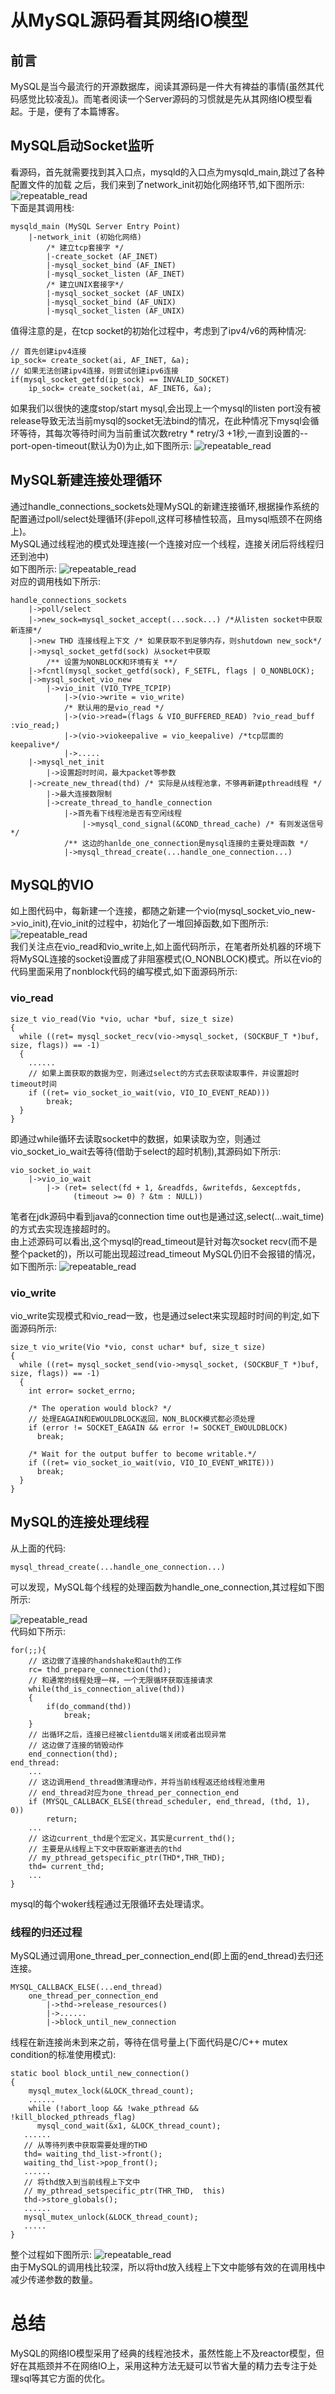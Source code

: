 # 从MySQL源码看其网络IO模型
## 前言
MySQL是当今最流行的开源数据库，阅读其源码是一件大有裨益的事情(虽然其代码感觉比较凌乱)。而笔者阅读一个Server源码的习惯就是先从其网络IO模型看起。于是，便有了本篇博客。
## MySQL启动Socket监听
看源码，首先就需要找到其入口点，mysqld的入口点为mysqld\_main,跳过了各种配置文件的加载
之后，我们来到了network\_init初始化网络环节,如下图所示:    
![repeatable_read](/Users/alchemystar/image/mysql_net_io/socket_create.png)   
下面是其调用栈:

```
mysqld_main (MySQL Server Entry Point)
	|-network_init (初始化网络)
		/* 建立tcp套接字 */
		|-create_socket (AF_INET)
		|-mysql_socket_bind (AF_INET)
		|-mysql_socket_listen (AF_INET)
		/* 建立UNIX套接字*/
		|-mysql_socket_socket (AF_UNIX)
		|-mysql_socket_bind (AF_UNIX)
		|-mysql_socket_listen (AF_UNIX)
```
值得注意的是，在tcp socket的初始化过程中，考虑到了ipv4/v6的两种情况:

```
// 首先创建ipv4连接
ip_sock= create_socket(ai, AF_INET, &a);
// 如果无法创建ipv4连接，则尝试创建ipv6连接
if(mysql_socket_getfd(ip_sock) == INVALID_SOCKET)
 	ip_sock= create_socket(ai, AF_INET6, &a);
```
如果我们以很快的速度stop/start mysql,会出现上一个mysql的listen port没有被release导致无法当前mysql的socket无法bind的情况，在此种情况下mysql会循环等待，其每次等待时间为当前重试次数retry * retry/3 +1秒,一直到设置的--port-open-timeout(默认为0)为止,如下图所示:
![repeatable_read](/Users/alchemystar/image/mysql_net_io/bind_retry_out.png)  

## MySQL新建连接处理循环
通过handle\_connections\_sockets处理MySQL的新建连接循环,根据操作系统的配置通过poll/select处理循环(非epoll,这样可移植性较高，且mysql瓶颈不在网络上)。   
MySQL通过线程池的模式处理连接(一个连接对应一个线程，连接关闭后将线程归还到池中)   
如下图所示:
![repeatable_read](/Users/alchemystar/image/mysql_net_io/mysql_handle_accept.png)  
对应的调用栈如下所示: 

```
handle_connections_sockets
	|->poll/select
	|->new_sock=mysql_socket_accept(...sock...) /*从listen socket中获取新连接*/
	|->new THD 连接线程上下文 /* 如果获取不到足够内存，则shutdown new_sock*/
	|->mysql_socket_getfd(sock) 从socket中获取
		/** 设置为NONBLOCK和环境有关 **/
	|->fcntl(mysql_socket_getfd(sock), F_SETFL, flags | O_NONBLOCK);
	|->mysql_socket_vio_new
		|->vio_init (VIO_TYPE_TCPIP)
			|->(vio->write = vio_write)
			/* 默认用的是vio_read */
			|->(vio->read=(flags & VIO_BUFFERED_READ) ?vio_read_buff :vio_read;)
			|->(vio->viokeepalive = vio_keepalive) /*tcp层面的keepalive*/
			|->.....
	|->mysql_net_init
		|->设置超时时间，最大packet等参数
	|->create_new_thread(thd) /* 实际是从线程池拿，不够再新建pthread线程 */
		|->最大连接数限制
		|->create_thread_to_handle_connection
			|->首先看下线程池是否有空闲线程
				|->mysql_cond_signal(&COND_thread_cache) /* 有则发送信号 */
			/** 这边的hanlde_one_connection是mysql连接的主要处理函数 */
			|->mysql_thread_create(...handle_one_connection...)			
```
## MySQL的VIO
如上图代码中，每新建一个连接，都随之新建一个vio(mysql\_socket\_vio\_new->vio\_init),在vio\_init的过程中，初始化了一堆回掉函数,如下图所示:
![repeatable_read](/Users/alchemystar/image/mysql_net_io/vio_init.png)  
我们关注点在vio\_read和vio\_write上,如上面代码所示，在笔者所处机器的环境下将MySQL连接的socket设置成了非阻塞模式(O\_NONBLOCK)模式。所以在vio的代码里面采用了nonblock代码的编写模式,如下面源码所示:     
### vio_read
```
size_t vio_read(Vio *vio, uchar *buf, size_t size)
{
  while ((ret= mysql_socket_recv(vio->mysql_socket, (SOCKBUF_T *)buf, size, flags)) == -1)
  {
    ......
    // 如果上面获取的数据为空，则通过select的方式去获取读取事件，并设置超时timeout时间
    if ((ret= vio_socket_io_wait(vio, VIO_IO_EVENT_READ)))
        break;
  }
}
```
即通过while循环去读取socket中的数据，如果读取为空，则通过vio\_socket\_io\_wait去等待(借助于select的超时机制),其源码如下所示:

```
vio_socket_io_wait
	|->vio_io_wait
		|-> (ret= select(fd + 1, &readfds, &writefds, &exceptfds, 
              (timeout >= 0) ? &tm : NULL))

```
笔者在jdk源码中看到java的connection time out也是通过这,select(...wait_time)的方式去实现连接超时的。    
由上述源码可以看出,这个mysql的read\_timeout是针对每次socket recv(而不是整个packet的)，所以可能出现超过read\_timeout MySQL仍旧不会报错的情况，如下图所示:
![repeatable_read](/Users/alchemystar/image/mysql_net_io/more_read_timeout.png)
### vio_write
vio\_write实现模式和vio\_read一致，也是通过select来实现超时时间的判定,如下面源码所示:

```
size_t vio_write(Vio *vio, const uchar* buf, size_t size)
{
  while ((ret= mysql_socket_send(vio->mysql_socket, (SOCKBUF_T *)buf, size, flags)) == -1)
  {
    int error= socket_errno;

    /* The operation would block? */
    // 处理EAGAIN和EWOULDBLOCK返回，NON_BLOCK模式都必须处理
    if (error != SOCKET_EAGAIN && error != SOCKET_EWOULDBLOCK)
      break;

    /* Wait for the output buffer to become writable.*/
    if ((ret= vio_socket_io_wait(vio, VIO_IO_EVENT_WRITE)))
      break;
  }
}

```
## MySQL的连接处理线程
从上面的代码:

```
mysql_thread_create(...handle_one_connection...)
```
可以发现，MySQL每个线程的处理函数为handle\_one\_connection,其过程如下图所示:

![repeatable_read](/Users/alchemystar/image/mysql_net_io/conn_handle_loop.png)  
代码如下所示:     

```
for(;;){
	// 这边做了连接的handshake和auth的工作
	rc= thd_prepare_connection(thd);
	// 和通常的线程处理一样，一个无限循环获取连接请求
	while(thd_is_connection_alive(thd))
	{
		if(do_command(thd))
			break;
	}
	// 出循环之后，连接已经被clientdu端关闭或者出现异常
	// 这边做了连接的销毁动作
	end_connection(thd);
end_thread:
	...
	// 这边调用end_thread做清理动作，并将当前线程返还给线程池重用
	// end_thread对应为one_thread_per_connection_end
	if (MYSQL_CALLBACK_ELSE(thread_scheduler, end_thread, (thd, 1), 0))
		return;	
	...
	// 这边current_thd是个宏定义，其实是current_thd();
	// 主要是从线程上下文中获取新塞进去的thd
	// my_pthread_getspecific_ptr(THD*,THR_THD);
	thd= current_thd;
	...
}
```
mysql的每个woker线程通过无限循环去处理请求。
### 线程的归还过程
MySQL通过调用one\_thread\_per\_connection\_end(即上面的end\_thread)去归还连接。

```
MYSQL_CALLBACK_ELSE(...end_thread)
	one_thread_per_connection_end
		|->thd->release_resources()
		|->......
		|->block_until_new_connection
```
线程在新连接尚未到来之前，等待在信号量上(下面代码是C/C++ mutex condition的标准使用模式):   

```
static bool block_until_new_connection()
{	
	mysql_mutex_lock(&LOCK_thread_count);
	......
    while (!abort_loop && !wake_pthread && !kill_blocked_pthreads_flag)
      mysql_cond_wait(&x1, &LOCK_thread_count);
   ......
   // 从等待列表中获取需要处理的THD
   thd= waiting_thd_list->front();
   waiting_thd_list->pop_front();
   ......
   // 将thd放入到当前线程上下文中
   // my_pthread_setspecific_ptr(THR_THD,  this)    
   thd->store_globals();
   ......
   mysql_mutex_unlock(&LOCK_thread_count);
   .....
}
```
整个过程如下图所示:
![repeatable_read](/Users/alchemystar/image/mysql_net_io/thread_pool.png
)  
由于MySQL的调用栈比较深，所以将thd放入线程上下文中能够有效的在调用栈中减少传递参数的数量。
# 总结
MySQL的网络IO模型采用了经典的线程池技术，虽然性能上不及reactor模型，但好在其瓶颈并不在网络IO上，采用这种方法无疑可以节省大量的精力去专注于处理sql等其它方面的优化。